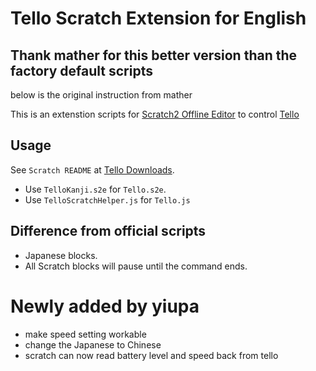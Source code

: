 # Tello Scratch Extension for English

## Thank mather for this better version than the factory default scripts
  below is the original instruction from mather

This is an extenstion scripts for [Scratch2 Offline Editor](https://scratch.mit.edu/download) to control [Tello](https://www.ryzerobotics.com/tello)

## Usage

See `Scratch README` at [Tello Downloads](https://www.ryzerobotics.com/tello/downloads).

- Use `TelloKanji.s2e` for `Tello.s2e`.
- Use `TelloScratchHelper.js` for `Tello.js`

## Difference from official scripts

- Japanese blocks.
- All Scratch blocks will pause until the command ends.

# Newly added by yiupa

- make speed setting workable
- change the Japanese to Chinese
- scratch can now read battery level and speed back from tello

